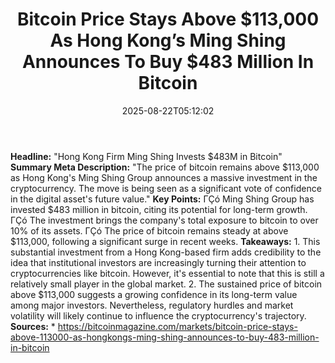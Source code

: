 ﻿---
title: "Bitcoin Price Stays Above $113,000 As Hong Kong’s Ming Shing Announces To Buy $483 Million In Bitcoin"
date: "2025-08-22T05:12:02"
category: "Markets"
summary: ""
slug: "bitcoin price stays above 113000 as hong kongs ming shing an"
source_urls:
  - "https://bitcoinmagazine.com/markets/bitcoin-price-stays-above-113000-as-hong-kongs-ming-shing-announces-to-buy-483-million-in-bitcoin"
seo:
  title: "Bitcoin Price Stays Above $113,000 As Hong Kong’s Ming Shing Announces To Buy $483 Million In Bitcoin | Hash n Hedge"
  description: ""
  keywords: ["news", "markets", "brief"]
---
**Headline:** "Hong Kong Firm Ming Shing Invests $483M in Bitcoin"  **Summary Meta Description:** "The price of bitcoin remains above $113,000 as Hong Kong's Ming Shing Group announces a massive investment in the cryptocurrency. The move is being seen as a significant vote of confidence in the digital asset's future value."  **Key Points:**  ΓÇó Ming Shing Group has invested $483 million in bitcoin, citing its potential for long-term growth. ΓÇó The investment brings the company's total exposure to bitcoin to over 10% of its assets. ΓÇó The price of bitcoin remains steady at above $113,000, following a significant surge in recent weeks.  **Takeaways:**  1. This substantial investment from a Hong Kong-based firm adds credibility to the idea that institutional investors are increasingly turning their attention to cryptocurrencies like bitcoin. However, it's essential to note that this is still a relatively small player in the global market. 2. The sustained price of bitcoin above $113,000 suggests a growing confidence in its long-term value among major investors. Nevertheless, regulatory hurdles and market volatility will likely continue to influence the cryptocurrency's trajectory.  **Sources:**  * https://bitcoinmagazine.com/markets/bitcoin-price-stays-above-113000-as-hongkongs-ming-shing-announces-to-buy-483-million-in-bitcoin 
